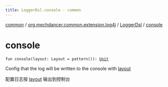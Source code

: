 ```yaml
---
title: LoggerDsl.console - common
---
```


[common](../../index.html) / [org.mechdancer.common.extension.log4j](../index.html) / [LoggerDsl](index.html) / [console](./console.html)

# console

`fun console(layout: Layout = pattern()): `[`Unit`](https://kotlinlang.org/api/latest/jvm/stdlib/kotlin/-unit/index.html)

Config that the log will be written to the console with [layout](console.html#org.mechdancer.common.extension.log4j.LoggerDsl$console(org.apache.log4j.Layout)/layout)

配置日志按 [layout](console.html#org.mechdancer.common.extension.log4j.LoggerDsl$console(org.apache.log4j.Layout)/layout) 输出到控制台

